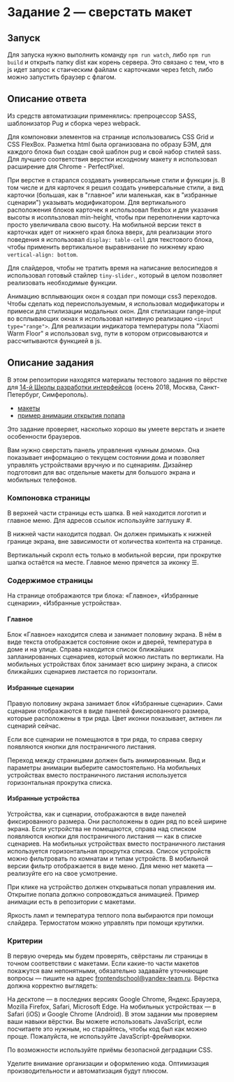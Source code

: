 # Задание 2 — сверстать макет

## Запуск

Для запуска нужно выполнить команду `npm run watch`, либо `npm run build` и открыть папку dist как корень сервера. Это связано с тем, что в js идет запрос к стаическим файлам с карточками через fetch, либо можно запустить браузер с флагом.

## Описание ответа

Из средств автоматизации применялись: препроцессор SASS, шаблонизатор Pug и сборка через webpack.

Для компоновки элементов на странице использовались CSS Grid и CSS FlexBox. Разметка html была организована по образу БЭМ, для каждого блока был создан свой шаблон pug и свой набор стилей sass. Для лучшего соответствия верстки исходному макету я использовал расширение для Chrome - PerfectPixel.

При верстке я старался создавать универсальные стили и функции js. В том числе и для карточек я решил создать универсальные стили, а вид карточки (большая, как в "главное" или маленькая, как в "избранные сценарии") указывать модификатором. Для вертикального расположения блоков карточек я использовал flexbox и для указания высоты я исопльзловал min-height, чтобы при переполнении карточка просто увеличивала свою высоту. На мобильной версии текст в карточках идет от нижнего края блока вверх, для реализации этого поведения я использовал `display: table-cell` для текстового блока, чтобы применить вертикальное выравнивание по нижнему краю `vertical-align: bottom`.

Для слайдеров, чтобы не тратить время на написание велосипедов я использовал готовый стайлер `tiny-slider`., который в целом позволяет реализовать необходимые функции.

Анимацию всплывающих окон я создал при помощи css3 переходов. Чтобы сделать код переиспользуемым, я использовал модификаторы и примеси для стилизации модальных окон. Для стилизации range-input во всплывающих окнах я использовал нативную реализацию `<input type="range">`. Для реализации индикатора температуры пола "Xiaomi Warm Floor" я использовал svg, пути в котором отрисовываются и рассчитываются функцией в js.

## Описание задания

В этом репозитории находятся материалы тестового задания по вёрстке для [14-й Школы разработки интерфейсов](https://academy.yandex.ru/events/frontend/shri_msk-2018-2) (осень 2018, Москва, Санкт-Петербург, Симферополь).

- [макеты](guide)
- [пример анимации открытия попапа](Animation.mp4)

Это задание проверяет, насколько хорошо вы умеете верстать и знаете особенности браузеров.

Вам нужно сверстать панель управления «умным домом». Она показывает информацию о текущем состоянии дома и позволяет управлять устройствами вручную и по сценариям. Дизайнер подготовил для вас отдельные макеты для большого экрана и мобильных телефонов.

### Компоновка страницы

В верхней части страницы есть шапка. В ней находится логотип и главное меню. Для адресов ссылок используйте заглушку #.

В нижней части находится подвал. Он должен примыкать к нижней границе экрана, вне зависимости от количества контента на странице.

Вертикальный скролл есть только в мобильной версии, при прокрутке шапка остаётся на месте. Главное меню прячется за иконку ☰.

### Содержимое страницы

На странице отображаются три блока: «Главное», «Избранные сценарии», «Избранные устройства».

#### Главное

Блок «Главное» находится слева и занимает половину экрана. В нём в виде текста отображается состояние окон и дверей, температура в доме и на улице. Справа находится список ближайших запланированных сценариев, который можно листать по вертикали. На мобильных устройствах блок занимает всю ширину экрана, а список ближайших сценариев листается по горизонтали.

#### Избранные сценарии
Правую половину экрана занимает блок «Избранные сценарии». Сами сценарии отображаются в виде панелей фиксированного размера, которые расположены в три ряда.
Цвет иконки показывает, активен ли сценарий сейчас.

Если все сценарии не помещаются в три ряда, то справа сверху появляются кнопки для постраничного листания.

Переход между страницами должен быть анимированным. Вид и параметры анимации выберите самостоятельно. На мобильных устройствах вместо постраничного листания используется горизонтальная прокрутка списка.

#### Избранные устройства

Устройства, как и сценарии, отображаются в виде панелей фиксированного размера. Они расположены в один ряд по всей ширине экрана. Если устройства не помещаются, справа над списком появляются кнопки для постраничного листания — как в списке сценариев. На мобильных устройствах вместо постраничного листания используется горизонтальная прокрутка списка.
Список устройств можно фильтровать по комнатам и типам устройств. В мобильной версии фильтр отображается в виде меню. Для меню нет макета — реализуйте его на свое усмотрение.

При клике на устройство должен открываться попап управления им. Открытие попапа должно сопровождаться анимацией. Пример анимации есть в репозитории с макетами.

Яркость ламп и температура теплого пола выбираются при помощи слайдера. Термостатом можно управлять при помощи крутилки.

### Критерии

В первую очередь мы будем проверять, свёрстаны ли страницы в точном соответствии с макетами. Если какие-то части макетов покажутся вам непонятными, обязательно задавайте уточняющие вопросы — пишите на адрес  frontendschool@yandex-team.ru.
Вёрстка должна корректно выглядеть:

На десктопе — в последних версиях Google Chrome, Яндекс.Браузера, Mozilla Firefox, Safari, Microsoft Edge.
На мобильных устройствах — в Safari (iOS) и Google Chrome (Android).
В этом задании мы проверяем ваши навыки вёрстки. Вы можете использовать JavaScript, если посчитаете это нужным, но старайтесь, чтобы код был как можно проще. Пожалуйста, не используйте JavaScript-фреймворки.

По возможности используйте приёмы безопасной деградации CSS.

Уделите внимание организации и оформлению кода. Оптимизация производительности и автоматизация будут плюсом.
